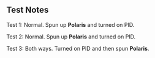 ## Test Notes

Test 1: Normal. Spun up **Polaris** and turned on PID.

Test 2: Normal. Spun up **Polaris** and turned on PID.

Test 3: Both ways. Turned on PID and then spun **Polaris**.
